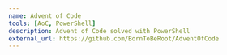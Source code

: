 ```yaml
---
name: Advent of Code
tools: [AoC, PowerShell]
description: Advent of Code solved with PowerShell
external_url: https://github.com/BornToBeRoot/AdventOfCode
---
```


